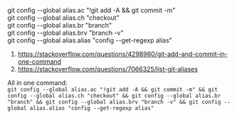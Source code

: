 git config --global alias.ac "!git add -A && git commit -m"<br>
git config --global alias.ch "checkout"<br>
git config --global alias.br "branch"<br>
git config --global alias.brv "branch -v"<br>
git config --global alias.alias "config --get-regexp alias"<br>

1. https://stackoverflow.com/questions/4298960/git-add-and-commit-in-one-command
2. https://stackoverflow.com/questions/7066325/list-git-aliases

All in one command: <br>
```git config --global alias.ac "!git add -A && git commit -m" && git config --global alias.ch "checkout" && git config --global alias.br "branch" && git config --global alias.brv "branch -v" && git config --global alias.alias "config --get-regexp alias"```
